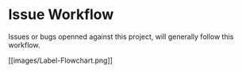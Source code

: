 # Issue Workflow

Issues or bugs openned against this project, will generally follow this workflow.

[[images/Label-Flowchart.png]]